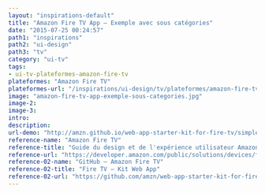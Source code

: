 ```yaml
---
layout: "inspirations-default"
title: "Amazon Fire TV App – Exemple avec sous catégories"
date: "2015-07-25 00:24:57"
path1: "inspirations"
path2: "ui-design"
path3: "tv"
category: "ui-tv"
tags:
- ui-tv-plateformes-amazon-fire-tv
plateformes: "Amazon Fire TV"
plateformes-url: "/inspirations/ui-design/tv/plateformes/amazon-fire-tv/"
image: "amazon-fire-tv-app-exemple-sous-categories.jpg"
image-2:
image-3:
intro:
description:
url-demo: "http://amzn.github.io/web-app-starter-kit-for-fire-tv/simple-subcategories/"
reference-name: "Amazon Fire TV"
reference-title: "Guide du design et de l'expérience utilisateur Amazon Fire TV"
reference-url: "https://developer.amazon.com/public/solutions/devices/fire-tv/docs/design-and-user-experience-guidelines"
reference-02-name: "GitHub – Amazon Fire TV"
reference-02-title: "Fire TV – Kit Web App"
reference-02-url: "https://github.com/amzn/web-app-starter-kit-for-fire-tv"
---
```

